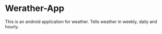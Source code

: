 # Werather-App
This is an android application for weather. Tells weather in weekly, daily and hourly.
